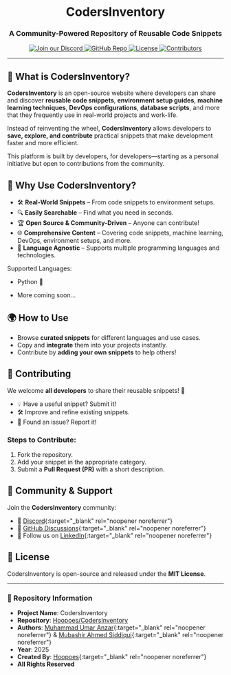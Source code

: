 <div align="center">
    <h1>CodersInventory</h1>
    <p><h3 align="center">A Community-Powered Repository of Reusable Code Snippets</h3></p>
    <div align="center">
    <a href="https://discord.gg/nVYeNaPFPK" target="_blank" rel="noopener noreferrer">
        <img src="https://img.shields.io/discord/1185303627112386680?color=blue&label=chat&logo=discord" alt="Join our Discord">
    </a>
    <a href="https://github.com/Hoopoes/CodersInventory" target="_blank" rel="noopener noreferrer">
        <img src="https://img.shields.io/github/stars/Hoopoes/CodersInventory?style=social" alt="GitHub Repo">
    </a>
    <a href="https://github.com/Hoopoes/CodersInventory/blob/main/LICENSE" target="_blank" rel="noopener noreferrer">
        <img src="https://img.shields.io/github/license/Hoopoes/CodersInventory?style=flat-square&labelColor=343b41" alt="License">
    </a>
    <a href="https://github.com/Hoopoes/CodersInventory/graphs/contributors" target="_blank" rel="noopener noreferrer">
        <img src="https://img.shields.io/github/contributors/Hoopoes/CodersInventory?style=flat-square&labelColor=343b41" alt="Contributors">
    </a>
    </div>
</div>

<hr>

## 🚀 What is CodersInventory?

**CodersInventory** is an open-source website where developers can share and discover **reusable code snippets**, **environment setup guides**, **machine learning techniques**, **DevOps configurations**, **database scripts**, and more that they frequently use in real-world projects and work-life. 

Instead of reinventing the wheel, **CodersInventory** allows developers to **save, explore, and contribute** practical snippets that make development faster and more efficient.

This platform is built by developers, for developers—starting as a personal initiative but open to contributions from the community.


## 🌟 Why Use CodersInventory?

- 🛠 **Real-World Snippets** – From code snippets to environment setups.
- 🔍 **Easily Searchable** – Find what you need in seconds.
- 🏆 **Open Source & Community-Driven** – Anyone can contribute!
- 🌐 **Comprehensive Content** – Covering code snippets, machine learning, DevOps, environment setups, and more.
- 🚀 **Language Agnostic** – Supports multiple programming languages and technologies.


Supported Languages:

- Python 🐍
<!-- - JavaScript 🚀
- TypeScript 🔷
- C++ 💻
- Java ☕
- Rust 🦀 -->
- More coming soon...

## 🌍 How to Use

- Browse **curated snippets** for different languages and use cases.
- Copy and **integrate** them into your projects instantly.
- Contribute by **adding your own snippets** to help others!

## 📝 Contributing

We welcome **all developers** to share their reusable snippets! 🚀

- 💡 Have a useful snippet? Submit it!
- 🛠 Improve and refine existing snippets.
- 🐞 Found an issue? Report it!

### Steps to Contribute:

1. Fork the repository.
2. Add your snippet in the appropriate category.
3. Submit a **Pull Request (PR)** with a short description.

## 🤝 Community & Support

Join the **CodersInventory** community:

- 💬 [Discord](https://discord.gg/nVYeNaPFPK){:target="_blank" rel="noopener noreferrer"}
- 📝 [GitHub Discussions](https://github.com/Hoopoes/CodersInventory/discussions){:target="_blank" rel="noopener noreferrer"}
- 📢 Follow us on [LinkedIn](https://linkedin.com/company/hoopoes-opensource){:target="_blank" rel="noopener noreferrer"}

## 📜 License

CodersInventory is open-source and released under the **MIT License**.

---

### 📌 Repository Information

- **Project Name**: CodersInventory
- **Repository**: [Hoopoes/CodersInventory](https://github.com/Hoopoes/CodersInventory)
- **Authors**: [Muhammad Umar Anzar](https://github.com/umar-anzar){:target="_blank" rel="noopener noreferrer"} & [Mubashir Ahmed Siddiqui](https://github.com/mubashirsidiki){:target="_blank" rel="noopener noreferrer"}
- **Year**: 2025  
- **Created By**: [Hoopoes](https://github.com/Hoopoes){:target="_blank" rel="noopener noreferrer"} 
- **All Rights Reserved**
